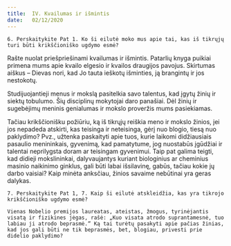 ```yaml
---
title:  IV. Kvailumas ir išmintis
date:   02/12/2020
---
```


`6. Perskaitykite Pat 1. Ko ši eilutė moko mus apie tai, kas iš tikrųjų turi būti krikščioniško ugdymo esmė?`
														
Rašte nuolat priešpriešinami kvailumas ir išmintis. Patarlių knyga puikiai primena mums apie kvailo elgesio ir kvailos draugijos pavojus. Skirtumas aiškus – Dievas nori, kad Jo tauta ieškotų išminties, ją brangintų ir jos nestokotų.

Studijuojantieji menus ir mokslą pasitelkia savo talentus, kad įgytų žinių ir siektų tobulumo. Šių disciplinų mokytojai daro panašiai. Dėl žinių ir sugebėjimų meninis genialumas ir mokslo proveržis mums pasiekiamas.

Tačiau krikščionišku požiūriu, ką iš tikrųjų reiškia meno ir mokslo žinios, jei jos nepadeda atskirti, kas teisinga ir neteisinga, gėrį nuo blogio, tiesą nuo paklydimo? Pvz., užtenka paskaityti apie tuos, kurie laikomi didžiausiais pasaulio menininkais, gyvenimą, kad pamatytume, jog nuostabūs įgūdžiai ir talentai neprilygsta doram ar teisingam gyvenimui. Taip pat galima teigti, kad didieji mokslininkai, dalyvaujantys kuriant biologinius ar cheminius masinio naikinimo ginklus, gali būti labai išsilavinę, gabūs, tačiau kokie jų darbo vaisiai? Kaip minėta anksčiau, žinios savaime nebūtinai yra geras dalykas.

`7. Perskaitykite Pat 1, 7. Kaip ši eilutė atskleidžia, kas yra tikrojo krikščioniško ugdymo esmė?`
														
`Vienas Nobelio premijos laureatas, ateistas, žmogus, tyrinėjantis visatą ir fizikines jėgas, rašė: „Kuo visata atrodo suprantamesnė, tuo labiau ji atrodo beprasmė.“ Ką tai turėtų pasakyti apie pačias žinias, kad jos gali būti ne tik beprasmės, bet, blogiau, privesti prie didelio paklydimo?`